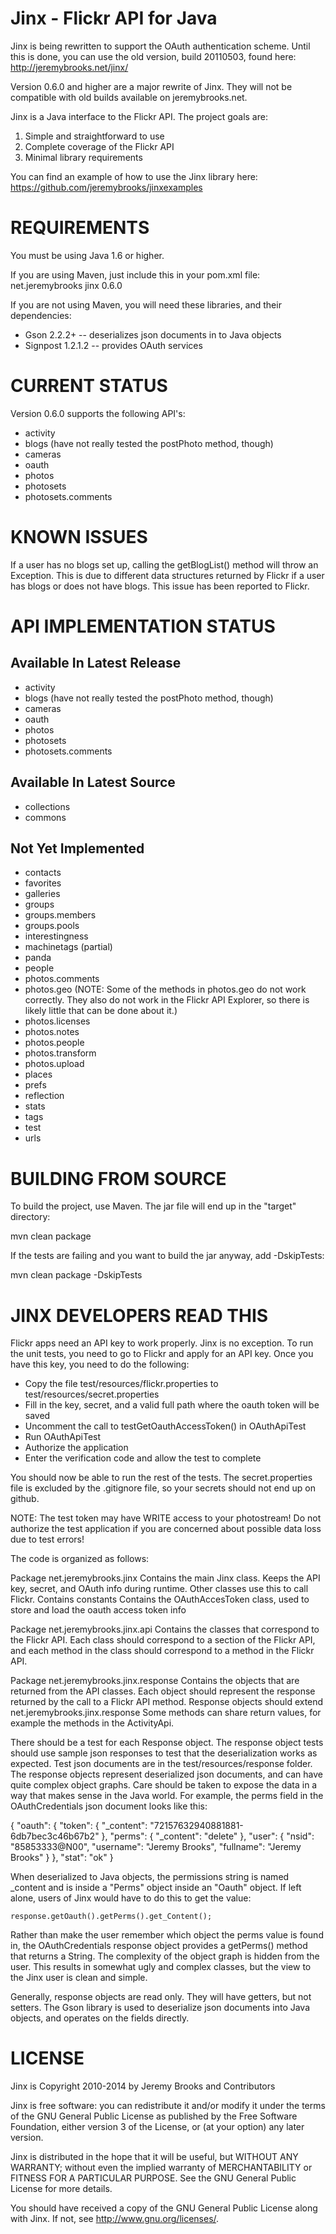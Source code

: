 Jinx - Flickr API for Java
==========================

Jinx is being rewritten to support the OAuth authentication scheme. Until this is done, you can use the old version, build 20110503, found here: http://jeremybrooks.net/jinx/

Version 0.6.0 and higher are a major rewrite of Jinx. They will not be compatible with old builds available on jeremybrooks.net.

Jinx is a Java interface to the Flickr API. The project goals are:

 1. Simple and straightforward to use
 2. Complete coverage of the Flickr API
 3. Minimal library requirements

You can find an example of how to use the Jinx library here: https://github.com/jeremybrooks/jinxexamples

REQUIREMENTS
============
You must be using Java 1.6 or higher.

If you are using Maven, just include this in your pom.xml file:
<dependency>
    <groupId>net.jeremybrooks</groupId>
    <artifactId>jinx</artifactId>
    <version>0.6.0</version>
</dependency>

If you are not using Maven, you will need these libraries, and their dependencies:
  * Gson 2.2.2+ -- deserializes json documents in to Java objects
  * Signpost 1.2.1.2 -- provides OAuth services



CURRENT STATUS
==============
Version 0.6.0 supports the following API's:
  * activity
  * blogs (have not really tested the postPhoto method, though)
  * cameras
  * oauth
  * photos
  * photosets
  * photosets.comments


KNOWN ISSUES
============
If a user has no blogs set up, calling the getBlogList() method will throw an Exception. This is due to different data structures returned by Flickr if a user has blogs or does not have blogs. This issue has been reported to Flickr.



API IMPLEMENTATION STATUS
===========================

Available In Latest Release
---------------------------
  * activity
  * blogs (have not really tested the postPhoto method, though)
  * cameras
  * oauth
  * photos
  * photosets
  * photosets.comments

Available In Latest Source
--------------------------
 * collections
 * commons

Not Yet Implemented
-------------------
  * contacts
  * favorites
  * galleries
  * groups
  * groups.members
  * groups.pools
  * interestingness
  * machinetags (partial)
  * panda
  * people
  * photos.comments
  * photos.geo          (NOTE: Some of the methods in photos.geo do not work correctly.
                               They also do not work in the Flickr API Explorer,
                               so there is likely little that can be done about it.)
  * photos.licenses
  * photos.notes
  * photos.people
  * photos.transform
  * photos.upload
  * places
  * prefs
  * reflection
  * stats
  * tags
  * test
  * urls


BUILDING FROM SOURCE
====================
To build the project, use Maven. The jar file will end up in the "target" directory:

mvn clean package

If the tests are failing and you want to build the jar anyway, add -DskipTests:

mvn clean package -DskipTests


JINX DEVELOPERS READ THIS
=========================
Flickr apps need an API key to work properly. Jinx is no exception. To run the unit tests, you need to go to Flickr and apply for an API key. Once you have this key, you need to do the following:
  * Copy the file test/resources/flickr.properties to test/resources/secret.properties
  * Fill in the key, secret, and a valid full path where the oauth token will be saved
  * Uncomment the call to testGetOauthAccessToken() in OAuthApiTest
  * Run OAuthApiTest
  * Authorize the application
  * Enter the verification code and allow the test to complete

You should now be able to run the rest of the tests. The secret.properties file is excluded by the .gitignore file, so your secrets should not end up on github.

NOTE: The test token may have WRITE access to your photostream! Do not authorize the test application if you are concerned about possible data loss due to test errors!

The code is organized as follows:

Package net.jeremybrooks.jinx
	Contains the main Jinx class. Keeps the API key, secret, and OAuth info during runtime. Other classes use this to call Flickr.
	Contains constants
	Contains the OAuthAccesToken class, used to store and load the oauth access token info

Package net.jeremybrooks.jinx.api
	Contains the classes that correspond to the Flickr API.
	Each class should correspond to a section of the Flickr API, and each method in the class should correspond to a method in the Flickr API.

Package net.jeremybrooks.jinx.response
	Contains the objects that are returned from the API classes. Each object should represent the response returned by the call to a Flickr API method.
	Response objects should extend net.jeremybrooks.jinx.response
	Some methods can share return values, for example the methods in the ActivityApi.

There should be a test for each Response object. The response object tests should use sample json responses to test that the deserialization works as expected. Test json documents are in the test/resources/response folder.
The response objects represent deserialized json documents, and can have quite complex object graphs. Care should be taken to expose the data in a way that makes sense in the Java world. For example, the perms field in the OAuthCredentials json document looks like this:

{ "oauth": {
	    "token": { "_content": "72157632940881881-6db7bec3c46b67b2" },
	    "perms": { "_content": "delete" },
	    "user": { "nsid": "85853333@N00", "username": "Jeremy Brooks", "fullname": "Jeremy Brooks" } }, "stat": "ok" }

When deserialized to Java objects, the permissions string is named _content and is inside a "Perms" object inside an "Oauth" object. If left alone, users of Jinx would have to do this to get the value:

	response.getOauth().getPerms().get_Content();

Rather than make the user remember which object the perms value is found in, the OAuthCredentials response object provides a getPerms() method that returns a String. The complexity of the object graph is hidden from the user. This results in somewhat ugly and complex classes, but the view to the Jinx user is clean and simple.

Generally, response objects are read only. They will have getters, but not setters. The Gson library is used to deserialize json documents into Java objects, and operates on the fields directly.


LICENSE
=======
Jinx is Copyright 2010-2014 by Jeremy Brooks and Contributors

Jinx is free software: you can redistribute it and/or modify
it under the terms of the GNU General Public License as published by
the Free Software Foundation, either version 3 of the License, or
(at your option) any later version.

Jinx is distributed in the hope that it will be useful,
but WITHOUT ANY WARRANTY; without even the implied warranty of
MERCHANTABILITY or FITNESS FOR A PARTICULAR PURPOSE.  See the
GNU General Public License for more details.

You should have received a copy of the GNU General Public License
along with Jinx.  If not, see <http://www.gnu.org/licenses/>.
